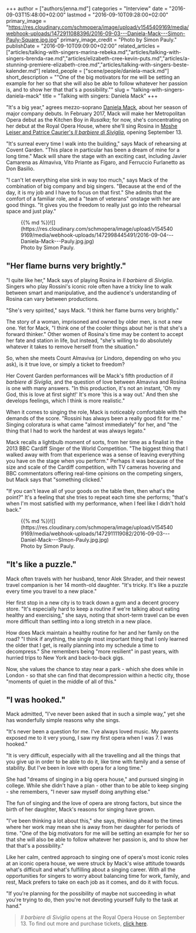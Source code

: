 +++
author = ["authors/jenna.md"]
categories = "Interview"
date = "2016-09-03T15:48:00+02:00"
lastmod = "2016-09-10T09:28:00+02:00"
primary_image = "https://res.cloudinary.com/schmopera/image/upload/v1545409169/media/webhook-uploads/1472911088396/2016-09-03---Daniela-Mack---Simon-Pauly-Square.jpg.jpg"
primary_image_credit = "Photo by Simon Pauly."
publishDate = "2016-09-10T09:09:00+02:00"
related_articles = ["articles/talking-with-singers-marina-rebeka.md","articles/talking-with-singers-brenda-rae.md","articles/elizabeth-cree-kevin-puts.md","articles/a-stunning-premiere-elizabeth-cree.md","articles/talking-with-singers-beste-kalender.md"]
related_people = ["scene/people/daniela-mack.md"]
short_description = "&quot;One of the big motivators for me will be setting an example for her so that she will also be able to follow whatever her passion is, and to show her that that&#039;s a possibility.&quot;"
slug = "talking-with-singers-daniela-mack"
title = "Talking with singers: Daniela Mack"
+++

"It's a big year," agrees mezzo-soprano [Daniela Mack](/scene/people/daniela-mack/), about her season of major company debuts. In February 2017, Mack will make her Metropolitan Opera debut as the Kitchen Boy in *Rusalka*; for now, she's concentrating on her debut at the Royal Opera House, where she'll sing Rosina in [Moshe Leiser and Patrice Caurier's *Il barbiere di Siviglia*](http://www.roh.org.uk/productions/il-barbiere-di-siviglia-by-moshe-leiser-and-patrice-caurier), opening September 13. 

"It's surreal every time I walk into the building," says Mack of rehearsing at Covent Garden. "This place in particular has been a dream of mine for a long time." Mack will share the stage with an exciting cast, including Javier Camarena as Almaviva, Vito Priante as Figaro, and Ferruccio Furlanetto as Don Basilio.

"I can't let everything else sink in way too much," says Mack of the combination of big company and big singers. "Because at the end of the day, it is my job and I have to focus on that first." She admits that the comfort of a familiar role, and a "team of veterans" onstage with her are good things. "It gives you the freedom to really just go into the rehearsal space and just play."

<figure data-type="image">{{% md %}}![](https://res.cloudinary.com/schmopera/image/upload/v1545409169/media/webhook-uploads/1472998445491/2016-09-04---Daniela-Mack---Pauly.jpg.jpg)
<figcaption>Photo by Simon Pauly.</figcaption>
</figure>

## "Her flame burns very brightly."

"I quite like her," Mack says of playing Rosina in *Il barbiere di Siviglia*. Singers who play Rossini's iconic role often have a tricky line to walk between smart and manipulative, and the audience's understanding of Rosina can vary between productions.

"She's very spirited," says Mack. "I think her flame burns very brightly."

The story of a woman, imprisoned and owned by older men, is not a new one. Yet for Mack, "I think one of the cooler things about her is that she's a forward thinker." Other women of Rosina's time may be content to accept her fate and station in life, but instead, "she's willing to do absolutely whatever it takes to remove herself from the situation."

So, when she meets Count Almaviva (or Lindoro, depending on who you ask), is it true love, or simply a ticket to freedom? 

Her Covent Garden performances will be Mack's fifth production of *Il barbiere di Siviglia*, and the question of love between Almaviva and Rosina is one with many answers. "In this production, it's not an instant, 'Oh my God, this is love at first sight!' It's more 'this is a way out.' And then she develops feelings, which I think is more realistic."

When it comes to singing the role, Mack is noticeably comfortable with the demands of the score. "Rossini has always been a really good fit for me." Singing coloratura is what came "almost immediately" for her, and "the thing that I had to work the hardest at was always legato."

Mack recalls a lightbulb moment of sorts, from her time as a finalist in the 2013 BBC Cardiff Singer of the World Competition. "The biggest thing that I walked away with from that experience was a sense of leaving everything you have on the stage when you perform." Perhaps it was because of the size and scale of the Cardiff competition, with TV cameras hovering and BBC commentators offering real-time opinions on the competing singers, but Mack says that "something clicked."

"If you can't leave all of your goods on the table then, then what's the point?" It's a feeling that she tries to repeat each time she performs; "that's when I'm most satisfied with my performance, when I feel like I didn't hold back."

<figure data-type="image">{{% md %}}![](https://res.cloudinary.com/schmopera/image/upload/v1545409169/media/webhook-uploads/1472911119082/2016-09-03---Daniel-Mack---SImon-Pauly.jpg.jpg)
<figcaption>Photo by Simon Pauly.</figcaption>
</figure>

## "It's like a puzzle."

Mack often travels with her husband, tenor Alek Shrader, and their newest travel companion is her 14 month-old daughter. "It's tricky. It's like a puzzle every time you travel to a new place."

Her first stop in a new city is to track down a gym and a decent grocery store. "It's especially hard to keep a routine if we're talking about eating healthy and exercising," she says, noting that short-term travel can be even more difficult than settling into a long stretch in a new place.

How does Mack maintain a healthy routine for her and her family on the road? "I think if anything, the single most important thing that I only learned the older that I get, is really planning into my schedule a time to decompress." She remembers being "more resilient" in past years, with hurried trips to New York and back-to-back gigs. 

Now, she values the chance to stay near a park - which she does while in London - so that she can find that decompression within a hectic city, those "moments of quiet in the middle of all of this."

## "I was hooked."

Mack admitted, "I've never been asked that in such a simple way," yet she has wonderfully simple reasons why she sings.

"It's never been a question for me. I've always loved music. My parents exposed me to it very young, I saw my first opera when I was 7. I was hooked."

"It is very difficult, especially with all the travelling and all the things that you give up in order to be able to do it, like time with family and a sense of stability. But I've been in love with opera for a long time."

She had "dreams of singing in a big opera house," and pursued singing in college. While she didn't have a plan - other than to be able to keep singing - she remembers, "I never saw myself doing anything else."

The fun of singing and the love of opera are strong factors, but since the birth of her daughter, Mack's reasons for singing have grown. 

"I've been thinking a lot about this," she says, thinking ahead to the times where her work may mean she is away from her daughter for periods of time. "One of the big motivators for me will be setting an example for her so that she will also be able to follow whatever her passion is, and to show her that that's a possibility."

Like her calm, centred approach to singing one of opera's most iconic roles at an iconic opera house, we were struck by Mack's wise attitude towards what's difficult and what's fulfilling about a singing career. With all the opportunities for singers to worry about balancing time for work, family, and rest, Mack prefers to take on each job as it comes, and do it with focus.

"If you're planning for the possibility of maybe not succeeding in what you're trying to do, then you're not devoting yourself fully to the task at hand."

>*Il barbiere di Siviglia* opens at the Royal Opera House on September 13. To find out more and purchase tickets, [click here](http://www.roh.org.uk/productions/il-barbiere-di-siviglia-by-moshe-leiser-and-patrice-caurier).

